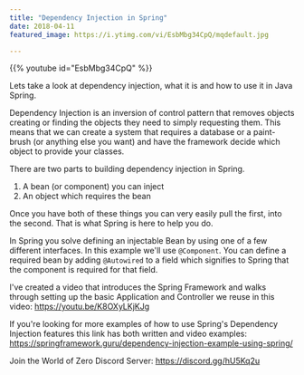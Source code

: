 ```yaml
---
title: "Dependency Injection in Spring"
date: 2018-04-11
featured_image: https://i.ytimg.com/vi/EsbMbg34CpQ/mqdefault.jpg

---
```


{{% youtube id="EsbMbg34CpQ" %}}

Lets take a look at dependency injection, what it is and how to use it in Java Spring.

Dependency Injection is an inversion of control pattern that removes objects creating or finding the objects they need to simply requesting them. This means that we can create a system that requires a database or a paint-brush (or anything else you want) and have the framework decide which object to provide your classes.

There are two parts to building dependency injection in Spring.

1. A bean (or component) you can inject
2. An object which requires the bean

Once you have both of these things you can very easily pull the first, into the second. That is what Spring is here to help you do.

In Spring you solve defining an injectable Bean by using one of a few different interfaces. In this example we'll use `@Component`. You can define a required bean by adding `@Autowired` to a field which signifies to Spring that the component is required for that field.

I've created a video that introduces the Spring Framework and walks through setting up the basic Application and Controller we reuse in this video: https://youtu.be/K8OXyLKjKJg

If you're looking for more examples of how to use Spring's Dependency Injection features this link has both written and video examples: https://springframework.guru/dependency-injection-example-using-spring/

Join the World of Zero Discord Server: https://discord.gg/hU5Kq2u